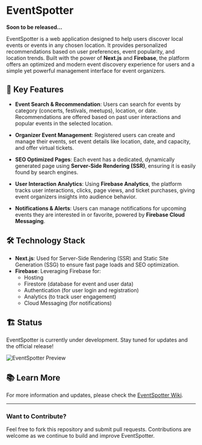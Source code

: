 # EventSpotter

**Soon to be released...**

EventSpotter is a web application designed to help users discover local events or events in any chosen location. It provides personalized recommendations based on user preferences, event popularity, and location trends. Built with the power of **Next.js** and **Firebase**, the platform offers an optimized and modern event discovery experience for users and a simple yet powerful management interface for event organizers.

## 🚀 Key Features

- **Event Search & Recommendation**: Users can search for events by category (concerts, festivals, meetups), location, or date. Recommendations are offered based on past user interactions and popular events in the selected location.
  
- **Organizer Event Management**: Registered users can create and manage their events, set event details like location, date, and capacity, and offer virtual tickets.

- **SEO Optimized Pages**: Each event has a dedicated, dynamically generated page using **Server-Side Rendering (SSR)**, ensuring it is easily found by search engines.

- **User Interaction Analytics**: Using **Firebase Analytics**, the platform tracks user interactions, clicks, page views, and ticket purchases, giving event organizers insights into audience behavior.

- **Notifications & Alerts**: Users can manage notifications for upcoming events they are interested in or favorite, powered by **Firebase Cloud Messaging**.

## 🛠️ Technology Stack

- **Next.js**: Used for Server-Side Rendering (SSR) and Static Site Generation (SSG) to ensure fast page loads and SEO optimization.
- **Firebase**: Leveraging Firebase for:
  - Hosting
  - Firestore (database for event and user data)
  - Authentication (for user login and registration)
  - Analytics (to track user engagement)
  - Cloud Messaging (for notifications)
  
## 🏗️ Status

EventSpotter is currently under development. Stay tuned for updates and the official release!

![EventSpotter Preview](https://via.placeholder.com/800x400.png?text=EventSpotter+Preview) <!-- You can replace this with a real image when available -->

## 📚 Learn More

For more information and updates, please check the [EventSpotter Wiki](https://github.com/your-username/EventSpotter/wiki).

---

### Want to Contribute?

Feel free to fork this repository and submit pull requests. Contributions are welcome as we continue to build and improve EventSpotter.

